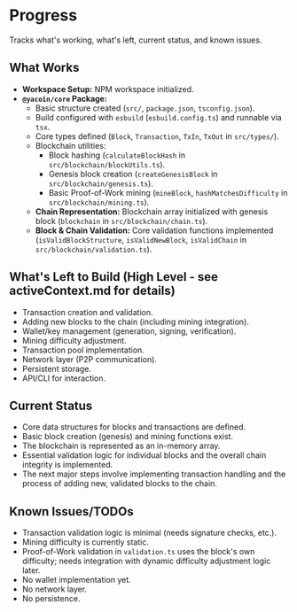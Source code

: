 # Progress

Tracks what's working, what's left, current status, and known issues.

## What Works

- **Workspace Setup:** NPM workspace initialized.
- **`@yacoin/core` Package:**
    - Basic structure created (`src/`, `package.json`, `tsconfig.json`).
    - Build configured with `esbuild` (`esbuild.config.ts`) and runnable via `tsx`.
    - Core types defined (`Block`, `Transaction`, `TxIn`, `TxOut` in `src/types/`).
    - Blockchain utilities:
        - Block hashing (`calculateBlockHash` in `src/blockchain/blockUtils.ts`).
        - Genesis block creation (`createGenesisBlock` in `src/blockchain/genesis.ts`).
        - Basic Proof-of-Work mining (`mineBlock`, `hashMatchesDifficulty` in `src/blockchain/mining.ts`).
    - **Chain Representation:** Blockchain array initialized with genesis block (`blockchain` in `src/blockchain/chain.ts`).
    - **Block & Chain Validation:** Core validation functions implemented (`isValidBlockStructure`, `isValidNewBlock`, `isValidChain` in `src/blockchain/validation.ts`).

## What's Left to Build (High Level - see activeContext.md for details)

- Transaction creation and validation.
- Adding new blocks to the chain (including mining integration).
- Wallet/key management (generation, signing, verification).
- Mining difficulty adjustment.
- Transaction pool implementation.
- Network layer (P2P communication).
- Persistent storage.
- API/CLI for interaction.

## Current Status

- Core data structures for blocks and transactions are defined.
- Basic block creation (genesis) and mining functions exist.
- The blockchain is represented as an in-memory array.
- Essential validation logic for individual blocks and the overall chain integrity is implemented.
- The next major steps involve implementing transaction handling and the process of adding new, validated blocks to the chain.

## Known Issues/TODOs

- Transaction validation logic is minimal (needs signature checks, etc.).
- Mining difficulty is currently static.
- Proof-of-Work validation in `validation.ts` uses the block's own difficulty; needs integration with dynamic difficulty adjustment logic later.
- No wallet implementation yet.
- No network layer.
- No persistence. 
